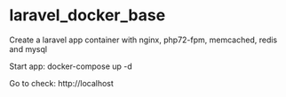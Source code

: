 # laravel_docker_base
Create a laravel app container with nginx, php72-fpm, memcached, redis and mysql

Start app:   docker-compose up -d

Go to check:  http://localhost
